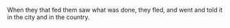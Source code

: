 When they that fed them saw what was done, they fled, and went and told it in the city and in the country.
